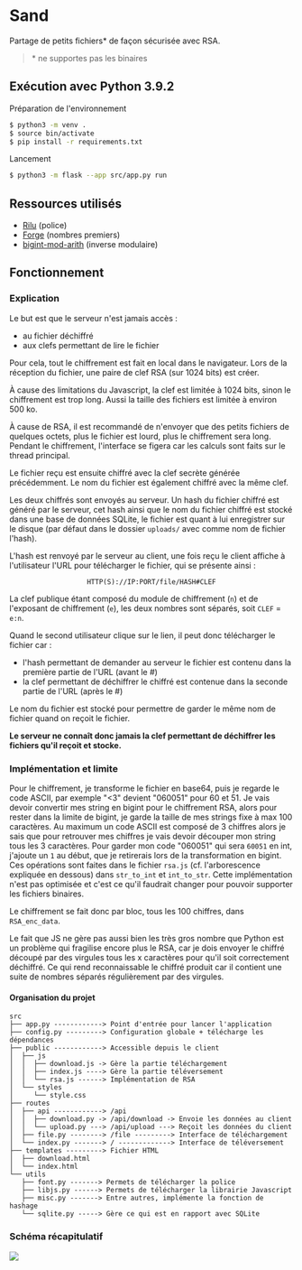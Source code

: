 # Sand

Partage de petits fichiers\* de façon sécurisée avec RSA.

> \* ne supportes pas les binaires

## Exécution avec Python 3.9.2

Préparation de l'environnement

```bash
$ python3 -m venv .
$ source bin/activate
$ pip install -r requirements.txt
```

Lancement

```bash
$ python3 -m flask --app src/app.py run
```

## Ressources utilisés

-   [Rilu](https://github.com/alisinisterra/Rilu) (police)
-   [Forge](https://github.com/digitalbazaar/forge) (nombres premiers)
-   [bigint-mod-arith](https://github.com/juanelas/bigint-mod-arith) (inverse modulaire)

## Fonctionnement

### Explication

Le but est que le serveur n'est jamais accès :

-   au fichier déchiffré
-   aux clefs permettant de lire le fichier

Pour cela, tout le chiffrement est fait en local dans le navigateur.
Lors de la réception du fichier, une paire de clef RSA (sur 1024 bits) est créer.

À cause des limitations du Javascript, la clef est limitée à 1024 bits, sinon le
chiffrement est trop long. Aussi la taille des fichiers est limitée à environ 500 ko.

À cause de RSA, il est recommandé de n'envoyer que des petits fichiers de
quelques octets, plus le fichier est lourd, plus le chiffrement sera long.
Pendant le chiffrement, l'interface se figera car les calculs sont faits sur
le thread principal.

Le fichier reçu est ensuite chiffré avec la clef secrète générée précédemment.
Le nom du fichier est également chiffré avec la même clef.

Les deux chiffrés sont envoyés au serveur. Un hash du fichier chiffré est généré
par le serveur, cet hash ainsi que le nom du fichier chiffré est stocké dans une
base de données SQLite, le fichier est quant à lui enregistrer sur le disque (par
défaut dans le dossier `uploads/` avec comme nom de fichier l'hash).

L'hash est renvoyé par le serveur au client, une fois reçu le client affiche
à l'utilisateur l'URL pour télécharger le fichier, qui se présente ainsi :

<center><code>HTTP(S)://IP:PORT/file/HASH#CLEF</code></center>

La clef publique étant composé du module de chiffrement (`n`) et de l'exposant de
chiffrement (`e`), les deux nombres sont séparés, soit `CLEF` = `e:n`.

Quand le second utilisateur clique sur le lien, il peut donc télécharger le fichier
car :

-   l'hash permettant de demander au serveur le fichier est contenu dans la
    première partie de l'URL (avant le #)
-   la clef permettant de déchiffrer le chiffré est contenue dans la seconde partie
    de l'URL (après le #)

Le nom du fichier est stocké pour permettre de garder le même nom de fichier
quand on reçoit le fichier.

**Le serveur ne connaît donc jamais la clef permettant de déchiffrer les fichiers
qu'il reçoit et stocke.**

### Implémentation et limite

Pour le chiffrement, je transforme le fichier en base64, puis je regarde le code
ASCII, par exemple "<3" devient "060051" pour 60 et 51. Je vais devoir convertir
mes string en bigint pour le chiffrement RSA, alors pour rester dans la limite de
bigint, je garde la taille de mes strings fixe à max 100 caractères. Au maximum un
code ASCII est composé de 3 chiffres alors je sais que pour retrouver mes chiffres
je vais devoir découper mon string tous les 3 caractères. Pour garder mon code
"060051" qui sera `60051` en int, j'ajoute un `1` au début, que je retirerais
lors de la transformation en bigint. Ces opérations sont faites dans le fichier
`rsa.js` (cf. l'arborescence expliquée en dessous) dans `str_to_int`
et `int_to_str`. Cette implémentation n'est pas optimisée et c'est ce qu'il
faudrait changer pour pouvoir supporter les fichiers binaires.

Le chiffrement se fait donc par bloc, tous les 100 chiffres, dans `RSA_enc_data`.

Le fait que JS ne gère pas aussi bien les très gros nombre que Python est un
problème qui fragilise encore plus le RSA, car je dois envoyer le chiffré découpé
par des virgules tous les x caractères pour qu'il soit correctement déchiffré. Ce
qui rend reconnaissable le chiffré produit car il contient une suite de nombres
séparés régulièrement par des virgules.

#### Organisation du projet

```
src
├── app.py ------------> Point d'entrée pour lancer l'application
├── config.py ---------> Configuration globale + télécharge les dépendances
├── public ------------> Accessible depuis le client
│  ├── js
│  │  ├── download.js -> Gère la partie téléchargement
│  │  ├── index.js ----> Gère la partie téléversement
│  │  └── rsa.js ------> Implémentation de RSA
│  └── styles
│     └── style.css
├── routes
│  ├── api ------------> /api
│  │  ├── download.py -> /api/download -> Envoie les données au client
│  │  └── upload.py ---> /api/upload ---> Reçoit les données du client
│  ├── file.py --------> /file ---------> Interface de téléchargement
│  └── index.py -------> / -------------> Interface de téléversement
├── templates ---------> Fichier HTML
│  ├── download.html
│  └── index.html
└── utils
   ├── font.py -------> Permets de télécharger la police
   ├── libjs.py ------> Permets de télécharger la librairie Javascript
   ├── misc.py -------> Entre autres, implémente la fonction de hashage
   └── sqlite.py -----> Gère ce qui est en rapport avec SQLite
```

### Schéma récapitulatif

<!-- Excalidraw URL: https://excalidraw.com/#json=haQHQD0NNGvLlwWRbxtCf,vycO21NGXKOUAS7nnFm2YA -->

![](https://i.imgur.com/rZu2AZS.png)
